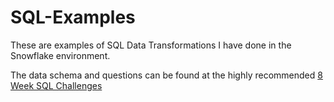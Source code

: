 # SQL-Examples
 These are examples of SQL Data Transformations I have done in the Snowflake environment.
 
 The data schema and questions can be found at the highly recommended [8 Week SQL Challenges](https://8weeksqlchallenge.com/)
